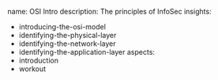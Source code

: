 name: OSI Intro
description: The principles of InfoSec
insights:
  - introducing-the-osi-model
  - identifying-the-physical-layer
  - identifying-the-network-layer
  - identifying-the-application-layer
aspects:
  - introduction
  - workout
 
